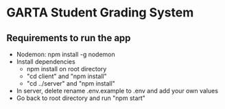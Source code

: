 # GARTA Student Grading System

## Requirements to run the app
* Nodemon: npm install -g nodemon
* Install dependencies
	* npm install on root directory
	* "cd client" and "npm install"
	* "cd ../server" and "npm install"
* In server, delete rename .env.example to .env and add your own values
* Go back to root directory and run "npm start"